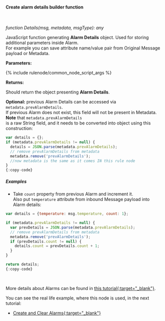 #### Create alarm details builder function

<div class="divider"></div>
<br/>

*function Details(msg, metadata, msgType): any*

JavaScript function generating **Alarm Details** object. Used for storing additional parameters inside Alarm.<br>
For example you can save attribute name/value pair from Original Message payload or Metadata.

**Parameters:**

{% include rulenode/common_node_script_args %}

**Returns:**

Should return the object presenting **Alarm Details**.

**Optional:** previous Alarm Details can be accessed via `metadata.prevAlarmDetails`.<br>
If previous Alarm does not exist, this field will not be present in Metadata. **Note** that `metadata.prevAlarmDetails`<br>
is a raw String field, and it needs to be converted into object using this construction:

```javascript
var details = {};
if (metadata.prevAlarmDetails != null) {
  details = JSON.parse(metadata.prevAlarmDetails);
  // remove prevAlarmDetails from metadata
  metadata.remove('prevAlarmDetails');
  //now metadata is the same as it comes IN this rule node
}
{:copy-code}
```

<div class="divider"></div>

##### Examples

<ul>
<li>
Take <code>count</code> property from previous Alarm and increment it.<br>
Also put <code>temperature</code> attribute from inbound Message payload into Alarm details:
</li>
</ul>

```javascript
var details = {temperature: msg.temperature, count: 1};

if (metadata.prevAlarmDetails != null) {
  var prevDetails = JSON.parse(metadata.prevAlarmDetails);
  // remove prevAlarmDetails from metadata
  metadata.remove('prevAlarmDetails');
  if (prevDetails.count != null) {
    details.count = prevDetails.count + 1;
  }
}

return details;
{:copy-code}
```

<br>

More details about Alarms can be found in [this tutorial{:target="_blank"}](${siteBaseUrl}/docs/pe/user-guide/alarms/).

You can see the real life example, where this node is used, in the next tutorial:

- [Create and Clear Alarms{:target="_blank"}](${siteBaseUrl}/docs/user-guide/rule-engine-2-0/tutorials/create-clear-alarms/)

<br>
<br>
